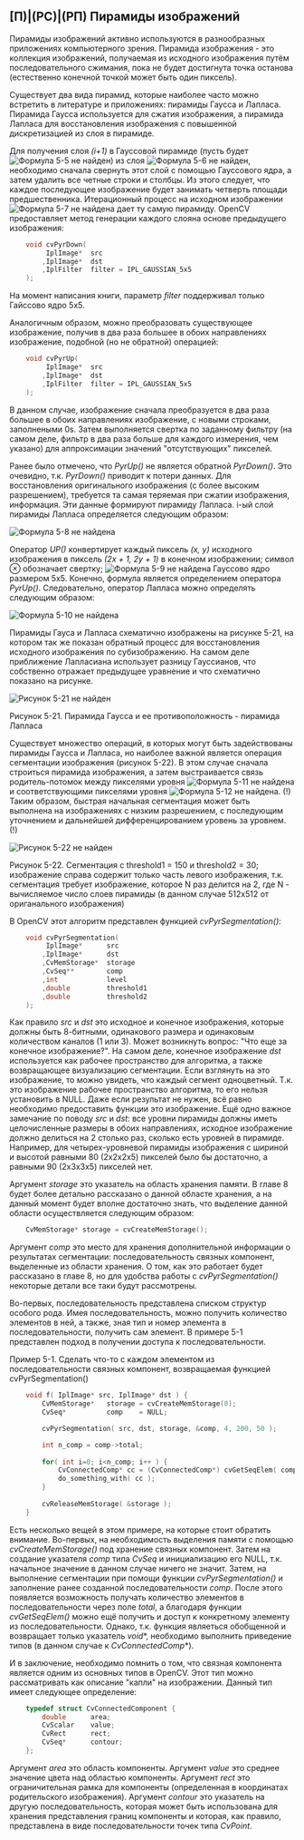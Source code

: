 ## [П)|(РС)|(РП) Пирамиды изображений

Пирамиды изображений активно используются в разнообразных приложениях компьютерного зрения. Пирамида изображения - это коллекция изображений, получаемая из исходного изображения путём последовательного сжимания, пока не будет достигнута точка останова (естественно конечной точкой может быть один пиксель). 

Существует два вида пирамид, которые наиболее часто можно встретить в литературе и приложениях: пирамиды Гаусса и Лапласа. Пирамида Гаусса используется для сжатия изображения, а пирамида Лапласа для восстановления изображения с повышенной дискретизацией из слоя в пирамиде.

Для получения слоя *(i+1)* в Гауссовой пирамиде (пусть будет ![Формула 5-5 не найден](Images/Frml_5_5.jpg)) из слоя ![Формула 5-6 не найден](Images/Frml_5_6.jpg), необходимо сначала свернуть этот слой с помощью Гауссового ядра, а затем удалить все четные строки и столбцы. Из этого следует, что каждое последующее изображение будет занимать четверть площади предшественника. Итерационный процесс на исходном изображении ![Формула 5-7 не найдена](Images/Frml_5_7.jpg) дает ту самую пирамиду. OpenCV предоставляет метод генерации каждого слояна основе предыдущего изображения: 

```cpp
	void cvPyrDown(
		 IplImage* 	src
		,IplImage* 	dst
		,IplFilter 	filter = IPL_GAUSSIAN_5x5
	);
```

На момент написания книги, параметр *filter* поддерживал только Гайссово ядро 5x5.

Аналогичным образом, можно преобразовать существующее изображение, получив в два раза большее в обоих направлениях изображение, подобной (но не обратной) операцией: 

```cpp
	void cvPyrUp(
		 IplImage* 	src
		,IplImage* 	dst
		,IplFilter 	filter = IPL_GAUSSIAN_5x5
	);
```

В данном случае, изображение сначала преобразуется в два раза большее в обоих направлениях изображение, с новыми строками, заполнеными 0s. Затем выполняется свертка по заданному фильтру (на самом деле, фильтр в два раза больше для каждого измерения, чем указано) для аппроксимации значений "отсутствующих" пикселей.

Ранее было отмечено, что *PyrUp()* не является обратной *PyrDown()*. Это очевидно, т.к. *PyrDown()* приводит к потери данных. Для восстановления оригинального изображения (с более высоким разрешением), требуется та самая теряемая при сжатии изображения, информация. Эти данные формируют пирамиду Лапласа. i-ый слой пирамиды Лапласа определяется следующим образом: 

![Формула 5-8 не найдена](Images/Frml_5_8.jpg)

Оператор *UP()* конвертирует каждый пиксель *(x, y)* исходного изображения в пиксель *(2x + 1, 2y + 1)* в конечном изображении; символ ⊗ обозначает свертку; ![Формула 5-9 не найдена](Images/Frml_5-9.jpg) Гауссово ядро размером 5x5. Конечно, формула является определением оператора *PyrUp()*. Следовательно, оператор Лапласа можно определять следующим образом:

![Формула 5-10 не найдена](Images/Frml_5_10.jpg)

Пирамиды Гауса и Лапласа схематично изображены на рисунке 5-21, на котором так же показан обратный процесс для восстановления исходного изображения по субизображению. На самом деле приближение Лапласиана использует разницу Гауссианов, что собственно отражает предыдущее уравнение и что схематично показано на рисунке.

![Рисунок 5-21 не найден](Images/Pic_5_21.jpg)

Рисунок 5-21. Пирамида Гаусса и ее противоположность - пирамида Лапласа

Существует множество операций, в которых могут быть задействованы пирамиды Гаусса и Лапласа, но наиболее важной является операция сегментации изображения (рисунок 5-22). В этом случае сначала строиться пирамида изображения, а затем выстраивается связь родитель-потомок между пикселями уровня ![Формула 5-11 не найдена](Images/Frml_5_11.jpg) и соответствующими пикселями уровня ![Формула 5-12 не найдена](Images/Frml_5_12.jpg). (!) Таким образом, быстрая начальная сегментация может быть выполнена на изображениях с низким разрешением, с последующим уточнением и дальнейшей дифференцированием уровень за уровнем. (!)

![Рисунок 5-22 не найден](Images/Pic_5_22.jpg)

Рисунок 5-22. Сегментация с threshold1 = 150 и threshold2 = 30; изображение справа содержит только часть левого изображения, т.к. сегментация требует изображение, которое N раз делится на 2, где N - вычисляемое число слоев пирамиды (в данном случае 512x512 от ориганального изображения)

В OpenCV этот алгоритм представлен функцией *cvPyrSegmentation()*:

```cpp
	void cvPyrSegmentation(
		 IplImage* 		src
		,IplImage* 		dst
		,CvMemStorage* 	storage
		,CvSeq** 		comp
		,int 			level
		,double 		threshold1
		,double 		threshold2
	);
```

Как правило *src* и *dst* это исходное и конечное изображения, которые должны быть 8-битными, одинакового размера и одинаковым количеством каналов (1 или 3). Может возникнуть вопрос: "Что еще за конечное изображение?". На самом деле, конечное изображение *dst* используется как рабочее пространство для алгоритма, а также возвращающее визуализацию сегментации. Если взглянуть на это изображение, то можно увидеть, что каждый сегмент одноцветный. Т.к. это изображение рабочее пространство алгоритма, то его нельзя установить в NULL. Даже если результат не нужен, всё равно необходимо предоставить функции это изображение. Ещё одно важное замечание по поводу *src* и *dst*: все уровни пирамиды должны иметь целочисленные размеры в обоих направлениях, исходное изображение должно делиться на 2 столько раз, сколько есть уровней в пирамиде. Например, для четырех-уровневой пирамиды изображения с шириной и высотой равными 80 (2x2x2x5) пикселей было бы достаточно, а равными 90 (2x3x3x5) пикселей нет. 

Аргумент *storage* это указатель на область хранения памяти. В главе 8 будет более детально рассказано о данной областе хранения, а на данный момент будет вполне достаточно знать, что выделение данной области осуществляется следующим образом:

```cpp
	CvMemStorage* storage = cvCreateMemStorage();
```

Аргумент *comp* это место для хранения дополнительной информации о результатах сегментации: последовательность связных компонент, выделенные из области хранения. О том, как это работает будет рассказано в главе 8, но для удобства работы с *cvPyrSegmentation()* некоторые детали все таки будут рассмотрены. 

Во-первых, последовательность представлена списком структур особого рода. Имея последовательность, можно получить количество элементов в ней, а также, зная тип и номер элемента в последовательности, получить сам элемент. В примере 5-1 представлен подход в получении доступа к последовательности.

Пример 5-1. Сделать что-то с каждом элементом из последовательности связных компонент, возвращаемая функцией cvPyrSegmentation()

```cpp
	void f( IplImage* src, IplImage* dst ) {
		CvMemStorage* 	storage = cvCreateMemStorage(0);
		CvSeq* 			comp 	= NULL;

		cvPyrSegmentation( src, dst, storage, &comp, 4, 200, 50 );

		int n_comp = comp->total;
		
		for( int i=0; i<n_comp; i++ ) {
			CvConnectedComp* cc = (CvConnectedComp*) cvGetSeqElem( comp, i );
			do_something_with( cc );
		}
		
		cvReleaseMemStorage( &storage );
	}
```

Есть несколько вещей в этом примере, на которые стоит обратить внимание. Во-первых, на необходимость выделения памяти с помощью *cvCreateMemStorage()* под хранение связных компонент. Затем на создание указателя *comp* типа *CvSeq* и инициализацию его NULL, т.к. начальное значение в данном случае ничего не значит. Затем, на выполнение сегментации при помощи функции *cvPyrSegmentation()* и заполнение ранее созданной последовательности *comp*. После этого появляется возможность получать количество элементов в последовательности через поле *total*, а благодаря функции *cvGetSeqElem()* можно ещё получить и доступ к конкретному элементу из последовательности. Однако, т.к. функция являеться обобщенной и возвращает только указатель *void**, необходимо выполнить приведение типов (в данном случае к *CvConnectedComp**).

И в заключение, необходимо помнить о том, что связная компонента является одним из основных типов в OpenCV. Этот тип можно рассматривать как описание "капли" на изображении. Данный тип имеет следующее определение: 

```cpp
	typedef struct CvConnectedComponent {
		double 		area;
		CvScalar 	value;
		CvRect 		rect;
		CvSeq* 		contour;
	};
```

Аргумент *area* это область компоненты. Аргумент *value* это среднее значение цвета над областью компоненты. Аргумент *rect* это ограничительная рамка для компоненты (определенная в координатах родительского изображения). Аргумент *contour* это указатель на другую последовательность, которая может быть использована для хранения представления границ компоненты и которая, как правило, представлена в виде последовательности точек типа *CvPoint*. 

